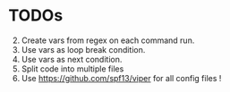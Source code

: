 # TODOs

2. Create vars from regex on each command run.
3. Use vars as loop break condition.
4. Use vars as next condition.
5. Split code into multiple files
6. Use https://github.com/spf13/viper for all config files !
